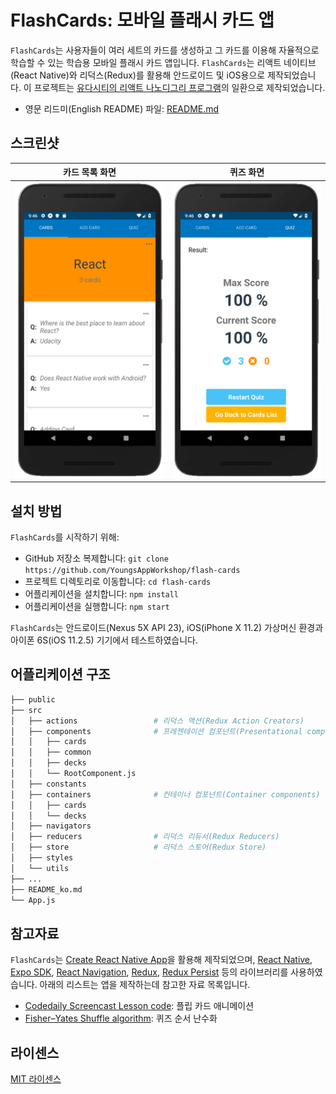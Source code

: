 # FlashCards: 모바일 플래시 카드 앱

`FlashCards`는 사용자들이 여러 세트의 카드를 생성하고 그 카드를 이용해 자율적으로 학습할 수 있는 학습용 모바일 플래시 카드 앱입니다. `FlashCards`는 리액트 네이티브(React Native)와 리덕스(Redux)를 활용해 안드로이드 및 iOS용으로 제작되었습니다. 이 프로젝트는 [유다시티의 리액트 나노디그리 프로그램](https://www.udacity.com/course/react-nanodegree--nd019)의 일환으로 제작되었습니다.

- 영문 리드미(English README) 파일: [README.md](/README.md)

## 스크린샷
| 카드 목록 화면   | 퀴즈 화면  |
|------------------|-----------------|
|![Screenshot_01](https://github.com/YoungsAppWorkshop/flash-cards/blob/master/screenshot01.jpg?raw=true)| ![Screenshot_02](https://github.com/YoungsAppWorkshop/flash-cards/blob/master/screenshot02.jpg?raw=true) |

## 설치 방법

`FlashCards`를 시작하기 위해:

* GitHub 저장소 복제합니다: `git clone https://github.com/YoungsAppWorkshop/flash-cards`
* 프로젝트 디렉토리로 이동합니다: `cd flash-cards`
* 어플리케이션을 설치합니다: `npm install`
* 어플리케이션을 실행합니다: `npm start`

`FlashCards`는 안드로이드(Nexus 5X API 23), iOS(iPhone X 11.2) 가상머신 환경과 아이폰 6S(iOS 11.2.5) 기기에서 테스트하였습니다.

## 어플리케이션 구조

```bash
├── public
├── src
│   ├── actions                 # 리덕스 액션(Redux Action Creators)
│   ├── components              # 프레젠테이션 컴포넌트(Presentational components)
│   │   ├── cards
│   │   ├── common
│   │   ├── decks
│   │   └── RootComponent.js
│   ├── constants                 
│   ├── containers              # 컨테이너 컴포넌트(Container components)
│   │   ├── cards
│   │   └── decks
│   ├── navigators
│   ├── reducers                # 리덕스 리듀서(Redux Reducers)
│   ├── store                   # 리덕스 스토어(Redux Store)
│   ├── styles
│   └── utils
├── ...
├── README_ko.md
└── App.js
```
## 참고자료
`FlashCards`는 [Create React Native App](https://github.com/react-community/create-react-native-app)을 활용해 제작되었으며, [React Native](https://facebook.github.io/react-native/), [Expo SDK](https://docs.expo.io/versions/v23.0.0/index.html), [React Navigation](https://reactnavigation.org/),  [Redux](https://github.com/reactjs/redux), [Redux Persist](https://github.com/rt2zz/redux-persist) 등의 라이브러리를 사용하였습니다. 아래의 리스트는 앱을 제작하는데 참고한 자료 목록입니다.

* [Codedaily Screencast Lesson code](https://codedaily.io/screencasts/12/Create-a-Flip-Card-Animation-with-React-Native): 플립 카드 애니메이션
* [Fisher–Yates Shuffle algorithm](https://bost.ocks.org/mike/shuffle/): 퀴즈 순서 난수화

## 라이센스
[MIT 라이센스](/LICENSE)

